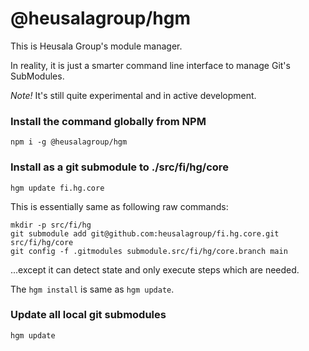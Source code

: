 # @heusalagroup/hgm

This is Heusala Group's module manager.

In reality, it is just a smarter command line interface to manage Git's SubModules.

*Note!* It's still quite experimental and in active development.

### Install the command globally from NPM

```shell
npm i -g @heusalagroup/hgm
```

### Install as a git submodule to ./src/fi/hg/core

```shell
hgm update fi.hg.core
```

This is essentially same as following raw commands:

```
mkdir -p src/fi/hg
git submodule add git@github.com:heusalagroup/fi.hg.core.git src/fi/hg/core
git config -f .gitmodules submodule.src/fi/hg/core.branch main
```

...except it can detect state and only execute steps which are needed.

The `hgm install` is same as `hgm update`.

### Update all local git submodules

```shell
hgm update
```
